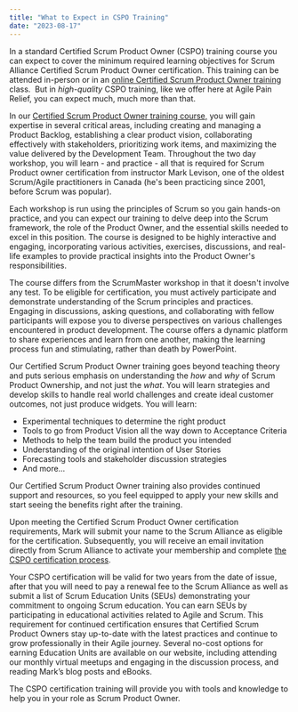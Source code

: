 ```yaml
---
title: "What to Expect in CSPO Training"
date: "2023-08-17"
---
```


In a standard Certified Scrum Product Owner (CSPO) training course you can expect to cover the minimum required learning objectives for Scrum Alliance Certified Scrum Product Owner certification. This training can be attended in-person or in an [online Certified Scrum Product Owner training](/can-the-certified-scrum-product-owner-class-be-done-online) class.  But in _high-quality_ CSPO training, like we offer here at Agile Pain Relief, you can expect much, much more than that.

In our [Certified Scrum Product Owner training course,](/certified-scrum-product-owner-cspo-training) you will gain expertise in several critical areas, including creating and managing a Product Backlog, establishing a clear product vision, collaborating effectively with stakeholders, prioritizing work items, and maximizing the value delivered by the Development Team. Throughout the two day workshop, you will learn - and practice - all that is required for Scrum Product owner certification from instructor Mark Levison, one of the oldest Scrum/Agile practitioners in Canada (he's been practicing since 2001, before Scrum was popular).

Each workshop is run using the principles of Scrum so you gain hands-on practice, and you can expect our training to delve deep into the Scrum framework, the role of the Product Owner, and the essential skills needed to excel in this position. The course is designed to be highly interactive and engaging, incorporating various activities, exercises, discussions, and real-life examples to provide practical insights into the Product Owner's responsibilities.

The course differs from the ScrumMaster workshop in that it doesn't involve any test. To be eligible for certification, you must actively participate and demonstrate understanding of the Scrum principles and practices. Engaging in discussions, asking questions, and collaborating with fellow participants will expose you to diverse perspectives on various challenges encountered in product development. The course offers a dynamic platform to share experiences and learn from one another, making the learning process fun and stimulating, rather than death by PowerPoint.

Our Certified Scrum Product Owner training goes beyond teaching theory and puts serious emphasis on understanding the _how_ and _why_ of Scrum Product Ownership, and not just the _what_. You will learn strategies and develop skills to handle real world challenges and create ideal customer outcomes, not just produce widgets. You will learn:

- Experimental techniques to determine the right product
- Tools to go from Product Vision all the way down to Acceptance Criteria
- Methods to help the team build the product you intended
- Understanding of the original intention of User Stories
- Forecasting tools and stakeholder discussion strategies
- And more…

Our Certified Scrum Product Owner training also provides continued support and resources, so you feel equipped to apply your new skills and start seeing the benefits right after the training.

Upon meeting the Certified Scrum Product Owner certification requirements, Mark will submit your name to the Scrum Alliance as eligible for the certification. Subsequently, you will receive an email invitation directly from Scrum Alliance to activate your membership and complete [the CSPO certification process](/cspo-certification-process).

Your CSPO certification will be valid for two years from the date of issue, after that you will need to pay a renewal fee to the Scrum Alliance as well as submit a list of Scrum Education Units (SEUs) demonstrating your commitment to ongoing Scrum education. You can earn SEUs by participating in educational activities related to Agile and Scrum. This requirement for continued certification ensures that Certified Scrum Product Owners stay up-to-date with the latest practices and continue to grow professionally in their Agile journey. Several no-cost options for earning Education Units are available on our website, including attending our monthly virtual meetups and engaging in the discussion process, and reading Mark’s blog posts and eBooks.

The CSPO certification training will provide you with tools and knowledge to help you in your role as Scrum Product Owner.
